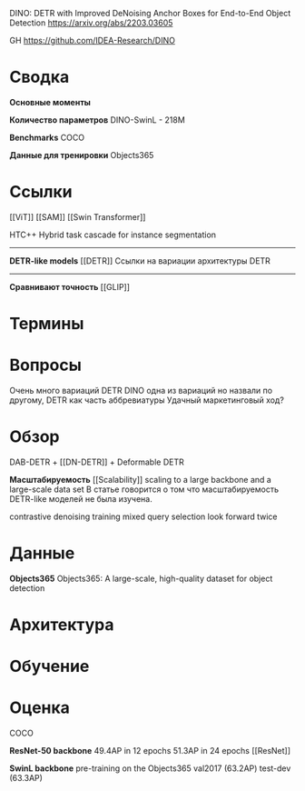 
DINO: DETR with Improved DeNoising Anchor Boxes for End-to-End Object Detection
https://arxiv.org/abs/2203.03605

GH
https://github.com/IDEA-Research/DINO

# Сводка

**Основные моменты**

**Количество параметров**
DINO-SwinL - 218M

**Benchmarks**
COCO

**Данные для тренировки**
Objects365



# Ссылки

[[ViT]]
[[SAM]]
[[Swin Transformer]]

HTC++
Hybrid task cascade for instance segmentation

---

**DETR-like models**
[[DETR]]
Ссылки на вариации архитектуры DETR

---

**Сравнивают точность**
[[GLIP]]

# Термины


# Вопросы

Очень много вариаций DETR
DINO одна из вариаций но назвали по другому, DETR как часть аббревиатуры
Удачный маркетинговый ход?


# Обзор

DAB-DETR + [[DN-DETR]] + Deformable DETR

**Масштабируемость**
[[Scalability]]
scaling to a large backbone and a large-scale data set
В статье говорится о том что масштабируемость DETR-like моделей не была изучена.

contrastive denoising training
mixed query selection
look forward twice



# Данные

**Objects365**
Objects365: A large-scale, high-quality dataset for object detection


# Архитектура


# Обучение


# Оценка

COCO

**ResNet-50 backbone**
49.4AP in 12 epochs
51.3AP in 24 epochs
[[ResNet]]

**SwinL backbone**
pre-training on the Objects365
val2017 (63.2AP)
test-dev (63.3AP)
